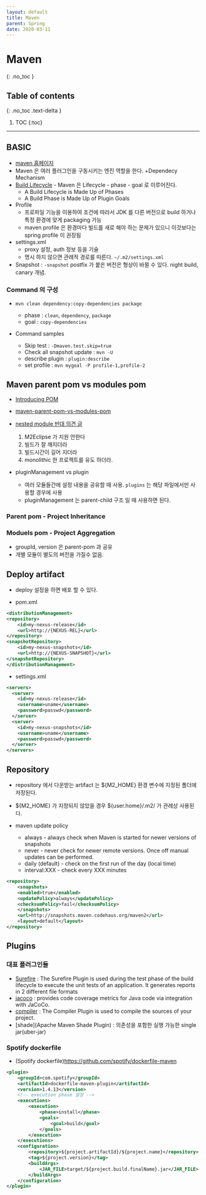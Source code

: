 ```yaml
---
layout: default
title: Maven
parent: Spring
date: 2020-03-11
---
```


# Maven
{: .no_toc }

## Table of contents
{: .no_toc .text-delta }

1. TOC
{:toc}

---

## BASIC

- [maven 홈페이지](https://maven.apache.org/)
- Maven 은 여러 플러그인을 구동시키는 엔진 역할을 한다. +Dependecy Mechanism
- [Build Lifecycle](https://maven.apache.org/guides/introduction/introduction-to-the-lifecycle.html) - Maven 은 Lifecycle - phase - goal 로 이루어진다.
  - A Build Lifecycle is Made Up of Phases
  - A Build Phase is Made Up of Plugin Goals
- Profile
  - 프로파일 기능을 이용하여 조건에 따라서 JDK 를 다른 버전으로 build 하거나 특정 환경에 맞게 packaging 가능
  - maven profile 은 환경마다 빌드를 새로 해야 하는 문제가 있으니 이것보다는 spring profile 이 권장됨
- settings.xml
  - proxy 설정, auth 정보 등을 기술
  - 명시 하지 않으면 관례적 경로를 따른다. `~/.m2/settings.xml`
- Snapshot : `-snapshot` postfix 가 붙은 버전은 형상이 바뀔 수 있다. night build, canary 개념.

### Command 의 구성

- ```mvn clean dependency:copy-dependencies package```
  - phase : `clean`, `dependency`, `package`
  - goal : `copy-dependencies`

- Command samples
  - Skip test : `-Dmaven.test.skip=true`
  - Check all snapshot update : `mvn -U`
  - describe plugin : `plugin:describe`
  - set profile : `mvn mygoal -P profile-1,profile-2`

## Maven parent pom vs modules pom

- [Introducing POM](http://maven.apache.org/guides/introduction/introduction-to-the-pom.html)
- [maven-parent-pom-vs-modules-pom](https://stackoverflow.com/questions/1992213/maven-parent-pom-vs-modules-pom)
- [nested module 반대 의견 글](https://rgladwell.wordpress.com/2010/12/06/4-reasons-why-maven-nested-modules-suck/)
  1. M2Eclipse 가 지원 안한다
  2. 빌드가 잘 깨지더라
  3. 빌드시간이 길어 지더라
  4. monolithic 한 프로젝트를 유도 하더라.

- pluginManagement vs plugin
  - 여러 모듈들간에 설정 내용을 공유할 때 사용. `plugins` 는 해당 파일에서만 사용할 경우에 사용
  - pluginManagement 는 parent-child 구조 일 때 사용하면 된다.

### Parent pom - Project Inheritance

### Moduels pom - Project Aggregation

- groupId, version 은 parent-pom 과 공유
- 개별 모듈이 별도의 버전을 가질수 없음.


## Deploy artifact

- deploy 설정을 하면 배포 할 수 있다.

- pom.xml

```xml
<distributionManagement>
<repository>
    <id>my-nexus-release</id>
    <url>http://{NEXUS-REL}</url>
</repository>
<snapshotRepository>
    <id>my-nexus-snapshots</id>
    <url>http://{NEXUS-SNAPSHOT}</url>
</snapshotRepository>
</distributionManagement>
```

- settings.xml

```xml
<servers>
  <server>
    <id>my-nexus-release</id>
    <username>uname</username>
    <password>passwd</password>
  </server>
  <server>
    <id>my-nexus-snapshots</id>
    <username>uname</username>
    <password>passwd</password>
  </server>
</servers>
```

## Repository

- repository 에서 다운받는 artifact 는 ${M2_HOME} 환경 변수에 지정된 폴더에 저장된다.
- ${M2_HOME} 가 지정되지 않았을 경우 ${user.home}/.m2/ 가 관례상 사용된다.

- maven update policy
  - always - always check when Maven is started for newer versions of snapshots
  - never - never check for newer remote versions. Once off manual updates can be performed.
  - daily (default) - check on the first run of the day (local time)
  - interval:XXX - check every XXX minutes

```xml
<repository>
    <snapshots>
    <enabled>true</enabled>
    <updatePolicy>always</updatePolicy>
    <checksumPolicy>fail</checksumPolicy>
    </snapshots>
    <url>http://snapshots.maven.codehaus.org/maven2</url>
    <layout>default</layout>
</repository>
```
## Plugins

### 대표 플러그인들

- [Surefire](http://maven.apache.org/surefire/maven-surefire-plugin/) : The Surefire Plugin is used during the test phase of the build lifecycle to execute the unit tests of an application. It generates reports in 2 different file formats
- [jacoco](https://www.eclemma.org/jacoco/trunk/doc/maven.html) : provides code coverage metrics for Java code via integration with JaCoCo.
- [compiler](https://maven.apache.org/plugins/maven-compiler-plugin/) : The Compiler Plugin is used to compile the sources of your project.
- [shade](Apache Maven Shade Plugin) : 의존성을 포함한 실행 가능한 single jar(uber-jar)

### Spotify dockerfile

- (Spotify dockerfile)https://github.com/spotify/dockerfile-maven

```xml
<plugin>
    <groupId>com.spotify</groupId>
    <artifactId>dockerfile-maven-plugin</artifactId>
    <version>1.4.13</version>
    <!-- execution phase 설정 -->
    <executions>
        <execution>
            <phase>install</phase>
            <goals>
                <goal>build</goal>
            </goals>
        </execution>
    </executions>
    <configuration>
        <repository>${project.artifactId}/${project.name}</repository>
        <tag>${project.version}</tag>
        <buildArgs>
            <JAR_FILE>target/${project.build.finalName}.jar</JAR_FILE>
        </buildArgs>
    </configuration>
</plugin>
```